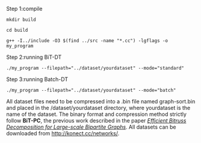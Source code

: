 Step 1:compile
```
mkdir build

cd build

g++ -I../include -O3 $(find ../src -name "*.cc") -lgflags -o my_program
```
Step 2:running BiT-DT

```./my_program --filepath="../dataset/yourdataset" --mode="standard"```

Step 3:running Batch-DT

```./my_program --filepath="../dataset/yourdataset" --mode="batch"```

All dataset files need to be compressed into a .bin file named graph-sort.bin and placed in the /dataset/yourdataset directory, where yourdataset is the name of the dataset. The binary format and compression method strictly follow **BiT-PC**, the previous work described in the paper [*Efficient Bitruss Decomposition for Large-scale Bipartite Graphs*](https://ieeexplore.ieee.org/document/9101358). All datasets can be downloaded from http://konect.cc/networks/.
